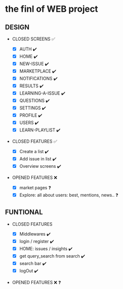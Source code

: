 # the finl of WEB project

## DESIGN

- CLOSED SCREENS ✅

  - [x] AUTH ✔️️
  - [x] HOME ✔️️
  - [x] NEW-ISSUE ✔️️
  - [x] MARKETPLACE ✔️️
  - [x] NOTIFICATIONS ✔️️
  - [x] RESULTS ✔️️
  - [x] LEARNING-A-ISSUE ✔️️
  - [x] QUESTIONS ✔️️
  - [x] SETTINGS ✔️️
  - [x] PROFILE ✔️
  - [x] USERS ✔️
  - [x] LEARN-PLAYLIST ✔️

- CLOSED FEATURES ✅

  - [x] Create a list ✔️
  - [x] Add issue in list ✔️
  - [x] Overview screens ✔️

- OPENED FEATURES ❌
  - [x] market pages ❓
  - [x] Explore: all about users: best, mentions, news.. ❓

## FUNTIONAL

- CLOSED FEATURES

  - [x] Middlewares ✔️
  - [x] login / register ✔️
  - [x] HOME: issues / insights ✔️
  - [x] get query_search from search ✔️
  - [x] search bar ✔️
  - [x] logOut ✔️

- OPENED FEATURES ❌ ❓
